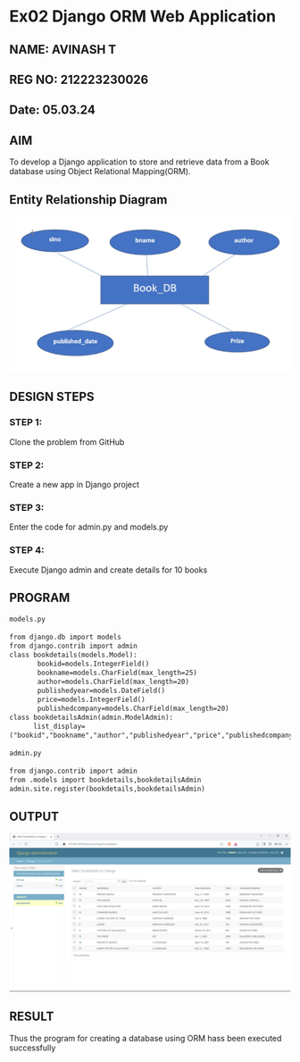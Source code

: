 # Ex02 Django ORM Web Application
## NAME: AVINASH T
## REG NO: 212223230026
## Date: 05.03.24

## AIM
To develop a Django application to store and retrieve data from a Book database using Object Relational Mapping(ORM).

## Entity Relationship Diagram
![Alt text](entity.jpg)

## DESIGN STEPS

### STEP 1:
Clone the problem from GitHub

### STEP 2:
Create a new app in Django project

### STEP 3:
Enter the code for admin.py and models.py

### STEP 4:
Execute Django admin and create details for 10 books

## PROGRAM

```
models.py

from django.db import models
from django.contrib import admin
class bookdetails(models.Model):
       bookid=models.IntegerField()
       bookname=models.CharField(max_length=25)
       author=models.CharField(max_length=20)
       publishedyear=models.DateField()
       price=models.IntegerField()
       publishedcompany=models.CharField(max_length=20)
class bookdetailsAdmin(admin.ModelAdmin):
      list_display=("bookid","bookname","author","publishedyear","price","publishedcompany")

admin.py

from django.contrib import admin
from .models import bookdetails,bookdetailsAdmin
admin.site.register(bookdetails,bookdetailsAdmin)

```
## OUTPUT

![Alt text](<Screenshot (76).png>)


## RESULT
Thus the program for creating a database using ORM hass been executed successfully
